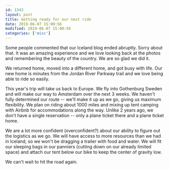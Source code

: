 ```yaml
---
id: 1343
layout: post
title: Getting ready for our next ride
date: 2019-06-07 15:00:56
modified: 2019-06-07 15:00:56
categories: ['misc']
---
```


Some people commented that our Iceland blog ended abruptly. Sorry about that. It was an amazing experience and we love looking back at the photos and remembering the beauty of the country. We are so glad we did it.

We returned home, moved into a different home, and got busy with life. Our new home is minutes from the Jordan River Parkway trail and we love being able to ride so easily.

This year's trip will take us back to Europe. We fly into Gothenburg Sweden and will make our way to Amsterdam over the next 3 weeks. We haven't fully determined our route -- we'll make it up as we go, giving us maximum flexibility. We plan on riding about 1000 miles and mixing up tent camping with Airbnb for accommodations along the way. Unlike 2 years ago, we don't have a single reservation -- only a plane ticket there and a plane ticket home.

We are a lot more confident (overconfident?) about our ability to figure out the logistics as we go. We will have access to more resources than we had in Iceland, so we won't be dragging a trailer with food and water. We will fit our sleeping bags in our panniers (cutting down on our already limited space) and attach our tent below our bike to keep the center of gravity low.

We can't wait to hit the road again.
